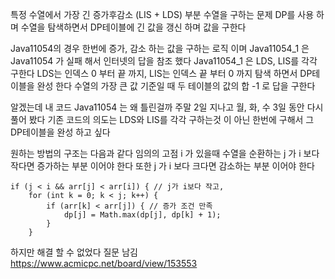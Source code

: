 특정 수열에서 가장 긴 증가후감소 (LIS + LDS) 부분 수열을 구하는 문제
DP를 사용 하며 수열을 탐색하면서 DP테이블에 긴 값을 갱신 하며 값을 구한다

Java11054의 경우 한번에 증가, 감소 하는 값을 구하는 로직 이며
Java11054_1 은 Java11054 가 실패 해서 인터넷의 답을 참조 했다
Java11054_1 은
LDS, LIS를 각각 구한다
LDS는 인덱스 0 부터 끝 까지,
LIS는 인덱스 끝 부터 0 까지 탐색 하면서
DP테이블을 완성 한다
수열의 가장 큰 값 기준일 때 두 테이블의 값의 합 -1 로 답을 구한다

알겠는데 내 코드 Java11054 는 왜 틀린걸까
주말 2일 지나고 월, 화, 수  3일 동안 다시 풀어 봤다
기존 코드의 의도는 LDS와 LIS를 각각 구하는것 이 아닌
한번에 구해서 그 DP테이블을 완성 하고 싶다

원하는 방법의 구조는 다음과 같다
임의의 고점 i 가 있을때
수열을 순환하는 j 가 i 보다 작다면 증가하는 부분 이어야 한다
또한 j 가 i 보다 크다면 감소하는 부분 이어야 한다
```
if (j < i && arr[j] < arr[i]) { // j가 i보다 작고,
    for (int k = 0; k < j; k++) {
        if (arr[k] < arr[j]) { // 증가 조건 만족
            dp[j] = Math.max(dp[j], dp[k] + 1);
        }
    }
```
하지만 해결 할 수 없었다
질문 남김
https://www.acmicpc.net/board/view/153553
